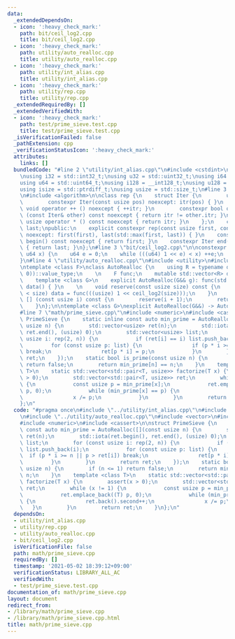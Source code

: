 ```yaml
---
data:
  _extendedDependsOn:
  - icon: ':heavy_check_mark:'
    path: bit/ceil_log2.cpp
    title: bit/ceil_log2.cpp
  - icon: ':heavy_check_mark:'
    path: utility/auto_realloc.cpp
    title: utility/auto_realloc.cpp
  - icon: ':heavy_check_mark:'
    path: utility/int_alias.cpp
    title: utility/int_alias.cpp
  - icon: ':heavy_check_mark:'
    path: utility/rep.cpp
    title: utility/rep.cpp
  _extendedRequiredBy: []
  _extendedVerifiedWith:
  - icon: ':heavy_check_mark:'
    path: test/prime_sieve.test.cpp
    title: test/prime_sieve.test.cpp
  _isVerificationFailed: false
  _pathExtension: cpp
  _verificationStatusIcon: ':heavy_check_mark:'
  attributes:
    links: []
  bundledCode: "#line 2 \"utility/int_alias.cpp\"\n#include <cstdint>\n#include <cstddef>\n\
    \nusing i32 = std::int32_t;\nusing u32 = std::uint32_t;\nusing i64 = std::int64_t;\n\
    using u64 = std::uint64_t;\nusing i128 = __int128_t;\nusing u128 = __uint128_t;\n\
    using isize = std::ptrdiff_t;\nusing usize = std::size_t;\n#line 3 \"utility/rep.cpp\"\
    \n#include <algorithm>\n\nclass rep {\n    struct Iter {\n        usize itr;\n\
    \        constexpr Iter(const usize pos) noexcept: itr(pos) { }\n        constexpr\
    \ void operator ++ () noexcept { ++itr; }\n        constexpr bool operator !=\
    \ (const Iter& other) const noexcept { return itr != other.itr; }\n        constexpr\
    \ usize operator * () const noexcept { return itr; }\n    };\n    const Iter first,\
    \ last;\npublic:\n    explicit constexpr rep(const usize first, const usize last)\
    \ noexcept: first(first), last(std::max(first, last)) { }\n    constexpr Iter\
    \ begin() const noexcept { return first; }\n    constexpr Iter end() const noexcept\
    \ { return last; }\n};\n#line 3 \"bit/ceil_log2.cpp\"\n\nconstexpr u64 ceil_log2(const\
    \ u64 x) {\n    u64 e = 0;\n    while (((u64) 1 << e) < x) ++e;\n    return e;\n\
    }\n#line 4 \"utility/auto_realloc.cpp\"\n#include <utility>\n#include <vector>\n\
    \ntemplate <class F>\nclass AutoRealloc {\n    using R = typename decltype(std::declval<F>()((usize)\
    \ 0))::value_type;\n    \n    F func;\n    mutable std::vector<R> data;\n\npublic:\n\
    \    template <class G>\n    explicit AutoRealloc(G&& g): func(std::forward<G>(g)),\
    \ data() { }\n    \n    void reserve(const usize size) const {\n        if (data.size()\
    \ < size) data = func(((usize) 1 << ceil_log2(size)));\n    }\n    R operator\
    \ [] (const usize i) const {\n        reserve(i + 1);\n        return data[i];\n\
    \    }\n};\n\ntemplate <class G>\nexplicit AutoRealloc(G&&) -> AutoRealloc<std::decay_t<G>>;\n\
    #line 7 \"math/prime_sieve.cpp\"\n#include <numeric>\n#include <cassert>\n\nstruct\
    \ PrimeSieve {\n    static inline const auto min_prime = AutoRealloc([](const\
    \ usize n) {\n        std::vector<usize> ret(n);\n        std::iota(ret.begin(),\
    \ ret.end(), (usize) 0);\n        std::vector<usize> list;\n        for (const\
    \ usize i: rep(2, n)) {\n            if (ret[i] == i) list.push_back(i);\n   \
    \         for (const usize p: list) {\n                if (p * i >= n || p > ret[i])\
    \ break;\n                ret[p * i] = p;\n            }\n        }\n        return\
    \ ret;\n    });\n    static bool is_prime(const usize n) {\n        if (n <= 1)\
    \ return false;\n        return min_prime[n] == n;\n    }\n    template <class\
    \ T>\n    static std::vector<std::pair<T, usize>> factorize(T x) {\n        assert(x\
    \ > 0);\n        std::vector<std::pair<T, usize>> ret;\n        while (x != 1)\
    \ {\n            const usize p = min_prime[x];\n            ret.emplace_back((T)\
    \ p, 0);\n            while (min_prime[x] == p) {\n                ret.back().second++;\n\
    \                x /= p;\n            }\n        }\n        return ret;\n    }\n\
    };\n"
  code: "#pragma once\n#include \"../utility/int_alias.cpp\"\n#include \"../utility/rep.cpp\"\
    \n#include \"../utility/auto_realloc.cpp\"\n#include <vector>\n#include <utility>\n\
    #include <numeric>\n#include <cassert>\n\nstruct PrimeSieve {\n    static inline\
    \ const auto min_prime = AutoRealloc([](const usize n) {\n        std::vector<usize>\
    \ ret(n);\n        std::iota(ret.begin(), ret.end(), (usize) 0);\n        std::vector<usize>\
    \ list;\n        for (const usize i: rep(2, n)) {\n            if (ret[i] == i)\
    \ list.push_back(i);\n            for (const usize p: list) {\n              \
    \  if (p * i >= n || p > ret[i]) break;\n                ret[p * i] = p;\n   \
    \         }\n        }\n        return ret;\n    });\n    static bool is_prime(const\
    \ usize n) {\n        if (n <= 1) return false;\n        return min_prime[n] ==\
    \ n;\n    }\n    template <class T>\n    static std::vector<std::pair<T, usize>>\
    \ factorize(T x) {\n        assert(x > 0);\n        std::vector<std::pair<T, usize>>\
    \ ret;\n        while (x != 1) {\n            const usize p = min_prime[x];\n\
    \            ret.emplace_back((T) p, 0);\n            while (min_prime[x] == p)\
    \ {\n                ret.back().second++;\n                x /= p;\n         \
    \   }\n        }\n        return ret;\n    }\n};\n"
  dependsOn:
  - utility/int_alias.cpp
  - utility/rep.cpp
  - utility/auto_realloc.cpp
  - bit/ceil_log2.cpp
  isVerificationFile: false
  path: math/prime_sieve.cpp
  requiredBy: []
  timestamp: '2021-05-02 18:39:12+09:00'
  verificationStatus: LIBRARY_ALL_AC
  verifiedWith:
  - test/prime_sieve.test.cpp
documentation_of: math/prime_sieve.cpp
layout: document
redirect_from:
- /library/math/prime_sieve.cpp
- /library/math/prime_sieve.cpp.html
title: math/prime_sieve.cpp
---
```

